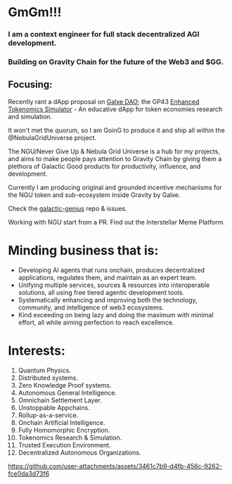 # GmGm!!!
### I am a context engineer for full stack decentralized AGI development.
### Building on Gravity Chain for the future of the Web3 and $GG.
## Focusing:
Recently rant a dApp proposal on [Galxe DAO](https://dao.gravity.xyz/#/);
the GP43 [Enhanced Tokenomics Simulator](https://dao.gravity.xyz/#/proposal/0xf84a6424728ddd94ba83635c3f9e34b45f5443c929ef3be9ede95c118b8e353d) - An educative dApp for token economies research and simulation.

It won't met the quorum, so I am GoinG to produce it and ship all within the @NebulaGridUniverse project.

The NGU/Never Give Up & Nebula Grid Universe is a hub for my projects, and aims to make people pays attention to Gravity Chain by giving them a plethora of Galactic Good products for productivity, influence, and development.

Currently I am producing original and grounded incentive mechanisms for the NGU token and sub-ecosystem inside Gravity by Galxe.

Check the [galactic-genius](https://github.com/Nebulae-Grid-Universe/galactic-genius) repo & issues.

Working with NGU start from a PR. Find out the Interstellar Meme Platform.

# Minding business that is:
- Developing AI agents that runs onchain, produces decentralized applications, regulates them, and maintain as an expert team.
- Unifying multiple services, sources & resources into interoperable solutions, all using free tiered agentic development tools.
- Systematically enhancing and improving both the technology, community, and intelligence of web3 ecosystems.
- Kind exceeding on being lazy and doing the maximum with minimal effort, all while aiming perfection to reach excellence.

# Interests:
1. Quantum Physics.
2. Distributed systems.
3. Zero Knowledge Proof systems.
4. Autonomous General Intelligence.
5. Omnichain Settlement Layer.
6. Unstoppable Appchains.
7. Rollup-as-a-service.
8. Onchain Artificial Intelligence.
9. Fully Homomorphic Encryption.
10. Tokenomics Research & Simulation.
11. Trusted Execution Environment.
12. Decentralized Autonomous Organizations.



https://github.com/user-attachments/assets/3461c7b9-d4fb-456c-9262-fce0da3d73f6

